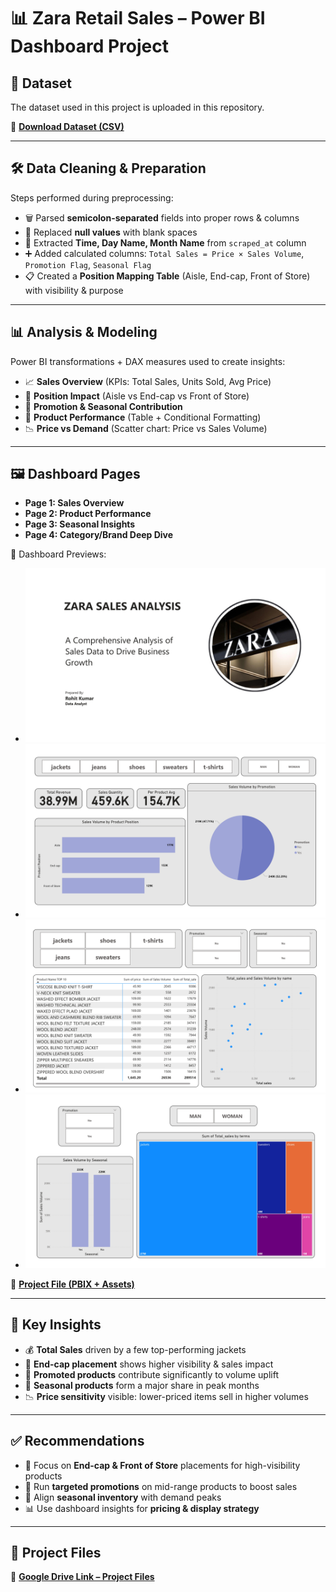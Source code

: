 # 📊 Zara Retail Sales – Power BI Dashboard Project

## 📂 Dataset
The dataset used in this project is uploaded in this repository.  

📌 [**Download Dataset (CSV)**](https://github.com/rohitkumar10x/Zara-Analysis/blob/main/Zara_Sales_Analysis.csv)

---

## 🛠️ Data Cleaning & Preparation
Steps performed during preprocessing:

- 🗑️ Parsed **semicolon-separated** fields into proper rows & columns  
- 🚫 Replaced **null values** with blank spaces  
- 📆 Extracted **Time, Day Name, Month Name** from `scraped_at` column  
- ➕ Added calculated columns: `Total Sales = Price × Sales Volume`, `Promotion Flag`, `Seasonal Flag`  
- 📋 Created a **Position Mapping Table** (Aisle, End-cap, Front of Store) with visibility & purpose  

---

## 📊 Analysis & Modeling
Power BI transformations + DAX measures used to create insights:

- 📈 **Sales Overview** (KPIs: Total Sales, Units Sold, Avg Price)  
- 🏬 **Position Impact** (Aisle vs End-cap vs Front of Store)  
- 🎯 **Promotion & Seasonal Contribution**  
- 🧥 **Product Performance** (Table + Conditional Formatting)  
- 📉 **Price vs Demand** (Scatter chart: Price vs Sales Volume)  

---

## 🖼️ Dashboard Pages
- **Page 1: Sales Overview**  
- **Page 2: Product Performance**  
- **Page 3: Seasonal Insights**  
- **Page 4: Category/Brand Deep Dive**  

📌 Dashboard Previews:  
- ![Page 1](./Zara%20Analysis_page-0001.jpg)  
- ![Page 2](./Zara%20Analysis_page-0002.jpg)  
- ![Page 3](./Zara%20Analysis_page-0003.jpg)  
- ![Page 4](./Zara%20Analysis_page-0004.jpg)  

📌 [**Project File (PBIX + Assets)**](https://drive.google.com/drive/folders/16m97H-uDh0pHgVCN8au4XvKxLZfUtcfG?dmr=1&ec=wgc-drive-globalnav-goto)

---

## 🔑 Key Insights
- 💰 **Total Sales** driven by a few top-performing jackets  
- 🏬 **End-cap placement** shows higher visibility & sales impact  
- 🎯 **Promoted products** contribute significantly to volume uplift  
- 🍂 **Seasonal products** form a major share in peak months  
- 📉 **Price sensitivity** visible: lower-priced items sell in higher volumes  

---

## ✅ Recommendations
- 🚀 Focus on **End-cap & Front of Store** placements for high-visibility products  
- 🎯 Run **targeted promotions** on mid-range products to boost sales  
- 🍂 Align **seasonal inventory** with demand peaks  
- 📊 Use dashboard insights for **pricing & display strategy**  

---

## 📂 Project Files
📌 [**Google Drive Link – Project Files**](https://drive.google.com/drive/folders/16m97H-uDh0pHgVCN8au4XvKxLZfUtcfG?dmr=1&ec=wgc-drive-globalnav-goto)
